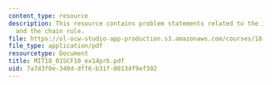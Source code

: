 ```yaml
---
content_type: resource
description: This resource contains problem statements related to the implicit differentiation
  and the chain rule.
file: https://ol-ocw-studio-app-production.s3.amazonaws.com/courses/18-01sc-single-variable-calculus-fall-2010/7a7d3f0e340ddff6b31f08134f9ef302_MIT18_01SCF10_ex14prb.pdf
file_type: application/pdf
resourcetype: Document
title: MIT18_01SCF10_ex14prb.pdf
uid: 7a7d3f0e-340d-dff6-b31f-08134f9ef302
---
```

